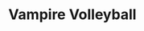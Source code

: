 ---
title: Vampire Volleyball
developer: Retro64
image: VampireVolleyball.jpg
link: http://www.retro64.com/vampirevolleyball.php
windows: http://www.retro64.com/downloads/vampire_volleyball_windows.zip
mac: http://www.retro64.com/downloads/vampire_volleyball_mac.zip
linux: http://www.retro64.com/downloads/vampire_volleyball_linux.tar.gz
ios: "https://itunes.apple.com/us/app/vampire-volleyball/id722265007"
android: https://play.google.com/store/apps/details?id=com.retro64.vampirevolleyball
---